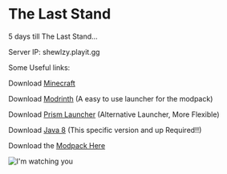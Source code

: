 # The Last Stand
5 days till The Last Stand...
 
Server IP: shewlzy.playit.gg
  

Some Useful links:

Download [Minecraft](https://www.minecraft.net/en-us/download)

Download [Modrinth](https://modrinth.com/app) (A easy to use launcher for the modpack)

Download [Prism Launcher](https://prismlauncher.org/download/windows/) (Alternative Launcher, More Flexible)

Download [Java 8](https://www.java.com/en/download/manual.jsp) (This specific version and up Required!!)

Download the [Modpack Here](https://github.com/Ranoreal/TheLastStand/releases/tag/1)


![I'm watching you](https://preview.redd.it/u7lozj3xywo91.jpg?width=1080&crop=smart&auto=webp&s=3031b3dd9263f0cc01ccf4c567d5fb73373da915)
